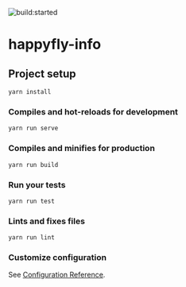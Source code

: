 
![build:started](https://www.travis-ci.org/Thawsoar/happyfly-info.svg?branch=master&status=started)
# happyfly-info

## Project setup
```
yarn install
```

### Compiles and hot-reloads for development
```
yarn run serve
```

### Compiles and minifies for production
```
yarn run build
```

### Run your tests
```
yarn run test
```

### Lints and fixes files
```
yarn run lint
```

### Customize configuration
See [Configuration Reference](https://cli.vuejs.org/config/).
